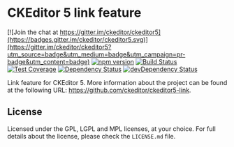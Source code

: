 CKEditor 5 link feature
========================================

[![Join the chat at https://gitter.im/ckeditor/ckeditor5](https://badges.gitter.im/ckeditor/ckeditor5.svg)](https://gitter.im/ckeditor/ckeditor5?utm_source=badge&utm_medium=badge&utm_campaign=pr-badge&utm_content=badge)
[![npm version](https://badge.fury.io/js/%40ckeditor%2Fckeditor5-link.svg)](https://www.npmjs.com/package/@ckeditor/ckeditor5-link)
[![Build Status](https://travis-ci.org/ckeditor/ckeditor5-link.svg?branch=master)](https://travis-ci.org/ckeditor/ckeditor5-link)
[![Test Coverage](https://codeclimate.com/github/ckeditor/ckeditor5-link/badges/coverage.svg)](https://codeclimate.com/github/ckeditor/ckeditor5-link/coverage)
[![Dependency Status](https://david-dm.org/ckeditor/ckeditor5-link/status.svg)](https://david-dm.org/ckeditor/ckeditor5-link)
[![devDependency Status](https://david-dm.org/ckeditor/ckeditor5-link/dev-status.svg)](https://david-dm.org/ckeditor/ckeditor5-link?type=dev)

Link feature for CKEditor 5. More information about the project can be found at the following URL: <https://github.com/ckeditor/ckeditor5-link>.

## License

Licensed under the GPL, LGPL and MPL licenses, at your choice. For full details about the license, please check the `LICENSE.md` file.

